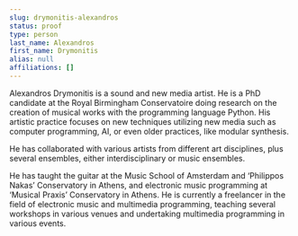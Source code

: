 ```yaml
---
slug: drymonitis-alexandros
status: proof
type: person
last_name: Alexandros
first_name: Drymonitis
alias: null
affiliations: []
---
```


Alexandros Drymonitis is a sound and new media artist. He is a PhD candidate at the Royal
Birmingham Conservatoire doing research on the creation of musical works with the
programming language Python. His artistic practice focuses on new techniques utilizing
new media such as computer programming, AI, or even older practices, like modular
synthesis.

He has collaborated with various artists from different art disciplines, plus several
ensembles, either interdisciplinary or music ensembles.

He has taught the guitar at the Music School of Amsterdam and ‘Philippos Nakas’
Conservatory in Athens, and electronic music programming at ‘Musical Praxis’
Conservatory in Athens. He is currently a freelancer in the field of electronic music and
multimedia programming, teaching several workshops in various venues and undertaking
multimedia programming in various events.
